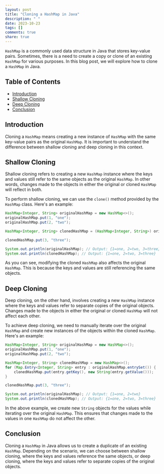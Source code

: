 ```yaml
---
layout: post
title: "Cloning a HashMap in Java"
description: " "
date: 2023-10-23
tags: []
comments: true
share: true
---
```


`HashMap` is a commonly used data structure in Java that stores key-value pairs. Sometimes, there is a need to create a copy or clone of an existing `HashMap` for various purposes. In this blog post, we will explore how to clone a `HashMap` in Java.

## Table of Contents

- [Introduction](#introduction)
- [Shallow Cloning](#shallow-cloning)
- [Deep Cloning](#deep-cloning)
- [Conclusion](#conclusion)

## Introduction

Cloning a `HashMap` means creating a new instance of `HashMap` with the same key-value pairs as the original `HashMap`. It is important to understand the difference between shallow cloning and deep cloning in this context.

## Shallow Cloning

Shallow cloning refers to creating a new `HashMap` instance where the keys and values still refer to the same objects as the original `HashMap`. In other words, changes made to the objects in either the original or cloned `HashMap` will reflect in both.

To perform shallow cloning, we can use the `clone()` method provided by the `HashMap` class. Here's an example:

```java
HashMap<Integer, String> originalHashMap = new HashMap<>();
originalHashMap.put(1, "one");
originalHashMap.put(2, "two");

HashMap<Integer, String> clonedHashMap = (HashMap<Integer, String>) originalHashMap.clone();

clonedHashMap.put(3, "three");

System.out.println(originalHashMap); // Output: {1=one, 2=two, 3=three}
System.out.println(clonedHashMap); // Output: {1=one, 2=two, 3=three}
```

As you can see, modifying the cloned `HashMap` also affects the original `HashMap`. This is because the keys and values are still referencing the same objects.

## Deep Cloning

Deep cloning, on the other hand, involves creating a new `HashMap` instance where the keys and values refer to separate copies of the original objects. Changes made to the objects in either the original or cloned `HashMap` will not affect each other.

To achieve deep cloning, we need to manually iterate over the original `HashMap` and create new instances of the objects within the cloned `HashMap`. Here's an example:

```java
HashMap<Integer, String> originalHashMap = new HashMap<>();
originalHashMap.put(1, "one");
originalHashMap.put(2, "two");

HashMap<Integer, String> clonedHashMap = new HashMap<>();
for (Map.Entry<Integer, String> entry : originalHashMap.entrySet()) {
    clonedHashMap.put(entry.getKey(), new String(entry.getValue()));
}

clonedHashMap.put(3, "three");

System.out.println(originalHashMap); // Output: {1=one, 2=two}
System.out.println(clonedHashMap); // Output: {1=one, 2=two, 3=three}
```

In the above example, we create new `String` objects for the values while iterating over the original `HashMap`. This ensures that changes made to the values in one `HashMap` do not affect the other.

## Conclusion

Cloning a `HashMap` in Java allows us to create a duplicate of an existing `HashMap`. Depending on the scenario, we can choose between shallow cloning, where the keys and values reference the same objects, or deep cloning, where the keys and values refer to separate copies of the original objects.